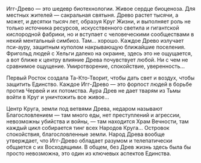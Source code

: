 Игг-Древо — это шедевр биотехнологии. Живое сердце биоценоза. Для местных жителей — сакральная святыня. Древо растет тысячи, а может, и десятки тысяч лет, образуя Круг Жизни, и выполняет роль не только источника ресурсов, искусственного светила и гигантской кислородной фабрики, но и вступает с человеческими сообществами в некий ментальный симбиоз. Там… хорошо. Каждое Древо излучает пси-ауру, защитным куполом накрывающую ближайшие поселения. Фригольд людей с Хельги далеко на окраине, здесь это не ощущается, а вот ближе к центру влияние Древа почувствует любой. Ни с чем не сравнимое ощущение. Умиротворение, спокойствие, уверенность…

Первый Росток создала Та-Кто-Творит, чтобы дать свет и воздух, чтобы защитить Единство. Каждое Игг-Древо — это форпост людей в борьбе против Червей и их потомства. Аура Древ не дает тварям из Тьмы войти в Круг и уничтожить все живое…

Центр Круга, земли под ветвями Древа, недаром называют Благословлением — там много еды, нет преступлений и агрессии, невозможны убийства и войны, — там находится Храм Вечности, там каждый цикл собирается тинг всех Народов Круга… Островок спокойствия, благословленные земли. Народ Древа вообще утверждает, что Игг-Древо обладает разумом и телепатически общается с их Восходящими. В общем, без Древ жизнь здесь была бы просто невозможна, это один из ключевых аспектов Единства.